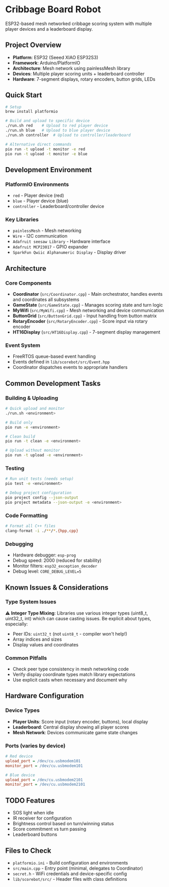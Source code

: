 # Cribbage Board Robot

ESP32-based mesh networked cribbage scoring system with multiple player devices and a leaderboard display.

## Project Overview

- **Platform**: ESP32 (Seeed XIAO ESP32S3)
- **Framework**: Arduino/PlatformIO
- **Architecture**: Mesh network using painlessMesh library
- **Devices**: Multiple player scoring units + leaderboard controller
- **Hardware**: 7-segment displays, rotary encoders, button grids, LEDs

## Quick Start

```bash
# Setup
brew install platformio

# Build and upload to specific device
./run.sh red    # Upload to red player device
./run.sh blue   # Upload to blue player device  
./run.sh controller  # Upload to controller/leaderboard

# Alternative direct commands
pio run -t upload -t monitor -e red
pio run -t upload -t monitor -e blue
```

## Development Environment

### PlatformIO Environments
- `red` - Player device (red)
- `blue` - Player device (blue) 
- `controller` - Leaderboard/controller device

### Key Libraries
- `painlessMesh` - Mesh networking
- `Wire` - I2C communication
- `Adafruit seesaw Library` - Hardware interface
- `Adafruit MCP23017` - GPIO expander
- `SparkFun Qwiic Alphanumeric Display` - Display driver

## Architecture

### Core Components
- **Coordinator** (`src/Coordinator.cpp`) - Main orchestrator, handles events and coordinates all subsystems
- **GameState** (`src/GameState.cpp`) - Manages scoring state and turn logic
- **MyWifi** (`src/MyWifi.cpp`) - Mesh networking and device communication
- **ButtonGrid** (`src/ButtonGrid.cpp`) - Input handling from button matrix
- **RotaryEncoder** (`src/RotaryEncoder.cpp`) - Score input via rotary encoder
- **HT16Display** (`src/HT16Display.cpp`) - 7-segment display management

### Event System
- FreeRTOS queue-based event handling
- Events defined in `lib/scorebot/src/Event.hpp`
- Coordinator dispatches events to appropriate handlers

## Common Development Tasks

### Building & Uploading
```bash
# Quick upload and monitor
./run.sh <environment>

# Build only
pio run -e <environment>

# Clean build
pio run -t clean -e <environment>

# Upload without monitor
pio run -t upload -e <environment>
```

### Testing
```bash
# Run unit tests (needs setup)
pio test -e <environment>

# Debug project configuration
pio project config --json-output
pio project metadata --json-output -e <environment>
```

### Code Formatting
```bash
# Format all C++ files
clang-format -i ./**/*.{hpp,cpp}
```

### Debugging
- Hardware debugger: `esp-prog`
- Debug speed: 2000 (reduced for stability)
- Monitor filters: `esp32_exception_decoder`
- Debug level: `CORE_DEBUG_LEVEL=5`

## Known Issues & Considerations

### Type System Issues
⚠️ **Integer Type Mixing**: Libraries use various integer types (uint8_t, uint32_t, int) which can cause casting issues. Be explicit about types, especially:
- Peer IDs: `uint32_t` (not `uint8_t` - compiler won't help!)
- Array indices and sizes
- Display values and coordinates

### Common Pitfalls
- Check peer type consistency in mesh networking code
- Verify display coordinate types match library expectations
- Use explicit casts when necessary and document why

## Hardware Configuration

### Device Types
- **Player Units**: Score input (rotary encoder, buttons), local display
- **Leaderboard**: Central display showing all player scores
- **Mesh Network**: Devices communicate game state changes

### Ports (varies by device)
```ini
# Red device
upload_port = /dev/cu.usbmodem101
monitor_port = /dev/cu.usbmodem101

# Blue device  
upload_port = /dev/cu.usbmodem2101
monitor_port = /dev/cu.usbmodem2101
```

## TODO Features
- SOS light when idle
- IR receiver for configuration
- Brightness control based on turn/winning status
- Score commitment vs turn passing
- Leaderboard buttons

## Files to Check
- `platformio.ini` - Build configuration and environments
- `src/main.cpp` - Entry point (minimal, delegates to Coordinator)
- `secret.h` - WiFi credentials and device-specific config
- `lib/scorebot/src/` - Header files with class definitions